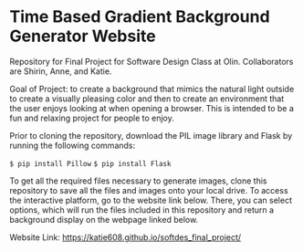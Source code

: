 # Time Based Gradient Background Generator Website
Repository for Final Project for Software Design Class at Olin. Collaborators are Shirin, Anne, and Katie. 

Goal of Project: to create a background that mimics the natural light outside to create a visually pleasing color and then to create an environment that the user enjoys looking at when opening a browser. This is intended to be a fun and relaxing project for people to enjoy.

Prior to cloning the repository, download the PIL image library and Flask by running the following commands: 

`$ pip install Pillow`
`$ pip install Flask`


To get all the required files necessary to generate images, clone this repository to save all the files and images onto your local drive. To access the interactive platform, go to the website link below. There, you can select options, which will run the files included in this repository and return a background display on the webpage linked below. 

Website Link: https://katie608.github.io/softdes_final_project/ 
